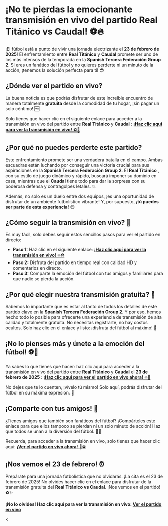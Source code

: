 # ¡No te pierdas la emocionante transmisión en vivo del partido Real Titánico vs Caudal! ⚽🔥

¡El fútbol está a punto de vivir una jornada electrizante el **23 de febrero de 2025**! El enfrentamiento entre **Real Titánico** y **Caudal** promete ser uno de los más intensos de la temporada en la **Spanish Tercera Federación Group 2**. Si eres un fanático del fútbol y no quieres perderte ni un minuto de la acción, ¡tenemos la solución perfecta para ti! 😎

## ¿Dónde ver el partido en vivo?

La buena noticia es que podrás disfrutar de este increíble encuentro de manera totalmente **gratuita** desde la comodidad de tu hogar, ¡sin pagar un solo céntimo! 🆓

Solo tienes que hacer clic en el siguiente enlace para acceder a la transmisión en vivo del partido entre **Real Titánico** y **Caudal** : [**¡Haz clic aquí para ver la transmisión en vivo!** ⚽📲](https://tinyurl.com/livestreamfreeo?st=Real+Tit%C3%A1nico+vs+Caudal&si=gh)

## ¿Por qué no puedes perderte este partido?

Este enfrentamiento promete ser una verdadera batalla en el campo. Ambas escuadras están luchando por conseguir una victoria crucial para sus aspiraciones en la **Spanish Tercera Federación Group 2**. El **Real Titánico** , con su estilo de juego dinámico y rápido, buscará imponer su dominio en casa, mientras que el **Caudal** tiene todo para dar la sorpresa con su poderosa defensa y contragolpes letales. 💥

Además, no solo es un duelo entre dos equipos, ¡es una oportunidad de disfrutar de un ambiente futbolístico vibrante! Y, por supuesto, **¡tú puedes ser parte de esta experiencia!** 😍

## ¿Cómo seguir la transmisión en vivo? 📱

Es muy fácil, solo debes seguir estos sencillos pasos para ver el partido en directo:

- **Paso 1:** Haz clic en el siguiente enlace: [**¡Haz clic aquí para ver la transmisión en vivo!** 🔥⚽](https://tinyurl.com/livestreamfreeo?st=Real+Tit%C3%A1nico+vs+Caudal&si=gh)
- **Paso 2:** Disfruta del partido en tiempo real con calidad HD y comentarios en directo.
- **Paso 3:** Comparte la emoción del fútbol con tus amigos y familiares para que nadie se pierda la acción.

## ¿Por qué elegir nuestra transmisión gratuita? 🎥

Sabemos lo importante que es estar al tanto de todos los detalles de este partido clave en la **Spanish Tercera Federación Group 2**. Y por eso, hemos hecho todo lo posible para ofrecerte una experiencia de transmisión de alta calidad y totalmente gratuita. No necesitas registrarte, no hay costos ocultos. Solo haz clic en el enlace y listo: ¡disfruta del fútbol al máximo! 💯

## ¡No lo pienses más y únete a la emoción del fútbol! ⚽🎉

Ya sabes lo que tienes que hacer: haz clic aquí para acceder a la transmisión en vivo del partido entre **Real Titánico** y **Caudal** el **23 de febrero de 2025** : [**¡Haz clic aquí para ver el partido en vivo ahora!** 🔥📱](https://tinyurl.com/livestreamfreeo?st=Real+Tit%C3%A1nico+vs+Caudal&si=gh)

No dejes que te lo cuenten, ¡vívelo tú mismo! Solo aquí, podrás disfrutar del fútbol en su máxima expresión. 🚀

## ¡Comparte con tus amigos! 📲

¿Tienes amigos que también son fanáticos del fútbol? ¡Compárteles este enlace para que ellos tampoco se pierdan ni un solo minuto de acción! Haz que todos se unan a la diversión del fútbol. 👫👬

Recuerda, para acceder a la transmisión en vivo, solo tienes que hacer clic aquí: [**¡Ver el partido en vivo ahora!** 🎉⚽](https://tinyurl.com/livestreamfreeo?st=Real+Tit%C3%A1nico+vs+Caudal&si=gh)

## ¡Nos vemos el 23 de febrero! ⏰

Prepárate para una jornada futbolística que no olvidarás. ¡La cita es el 23 de febrero de 2025! No olvides hacer clic en el enlace para disfrutar de la transmisión gratuita del **Real Titánico vs Caudal**. ¡Nos vemos en el partido! ⚽✨

**¡No lo olvides! Haz clic aquí para ver la transmisión en vivo: [Ver el partido en vivo](https://tinyurl.com/livestreamfreeo?st=Real+Tit%C3%A1nico+vs+Caudal&si=gh)**

\<
